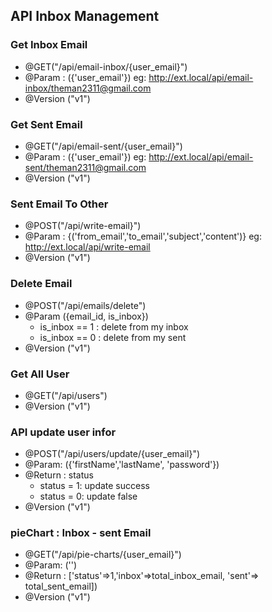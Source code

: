 ## API Inbox Management

### Get Inbox Email

 * @GET("/api/email-inbox/{user_email}")
 * @Param : ({'user_email'}) eg: http://ext.local/api/email-inbox/theman2311@gmail.com
 * @Version ("v1")

### Get Sent Email

 * @GET("/api/email-sent/{user_email}")
 * @Param : ({'user_email'}) eg: http://ext.local/api/email-sent/theman2311@gmail.com
 * @Version ("v1")


### Sent Email To Other
 * @POST("/api/write-email}")
 * @Param : {('from_email','to_email','subject','content')} eg: http://ext.local/api/write-email
 * @Version ("v1")


### Delete Email
  * @POST("/api/emails/delete")
  * @Param ({email_id, is_inbox})
    * is_inbox == 1 : delete from my inbox
    * is_inbox == 0 : delete from my sent
  * @Version ("v1")

### Get All User
   * @GET("/api/users")
   * @Version ("v1")


### API update user infor
  * @POST("/api/users/update/{user_email}")
  * @Param: ({'firstName','lastName', 'password'})
  * @Return : status
  	* status = 1: update success
  	* status = 0: update false  
  * @Version ("v1")


### pieChart : Inbox - sent Email
  * @GET("/api/pie-charts/{user_email}")
  * @Param: ('')
  * @Return : ['status'=>1,'inbox'=>total_inbox_email, 'sent'=> total_sent_email])
  * @Version ("v1")